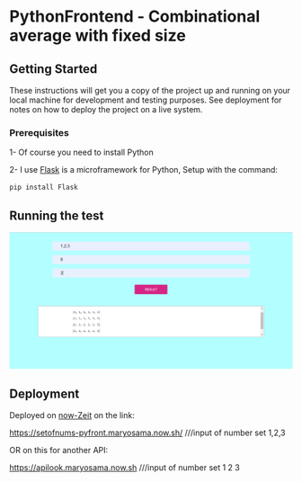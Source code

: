 # PythonFrontend - Combinational average with fixed size 

## Getting Started

These instructions will get you a copy of the project up and running on your local machine for development and testing purposes. See deployment for notes on how to deploy the project on a live system.

### Prerequisites

1- Of course you need to install Python

2- I use [Flask](http://flask.pocoo.org/) is a microframework for Python, Setup with the command:
```bash
pip install Flask
```

## Running the test

![Screenshot](T.PNG)

## Deployment

Deployed on [now-Zeit](https://zeit.co/now) 
on the link:

https://setofnums-pyfront.maryosama.now.sh/      ///input of number set 1,2,3

OR on this for another API:

https://apilook.maryosama.now.sh                 ///input of number set 1 2 3
